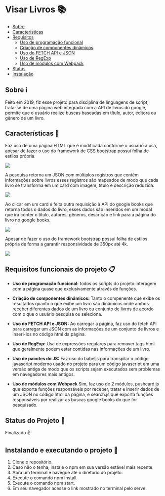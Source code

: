 # Visar Livros :books:

<!--ts-->
   * [Sobre](#Sobre)
   * [Características](#Características)
   * [Requisitos](#Requisitos)
      * [Uso de programação funcional](#req)
      * [Criação de componentes dinâmicos](#req)
      * [Uso do FETCH API e JSON](#req)
      * [Uso de RegExp](#req)
      * [Uso de módulos com Webpack](#req)
   * [Status](#Status)
   * [Instalação](#instalação)
<!--te-->

<a name="Sobre"></a>
## Sobre :information_source:
Feito em 2019, fiz esse projeto para disciplina de linguagens de script, trata-se de uma página web integrada com a API de livros
do google, permite que o usuário realize buscas baseadas em título, autor, editora ou gênero de um livro.

<a name="Características"></a>
## Características :page_facing_up:
Faz uso de uma página HTML que é modificada conforme o usuário a usa, apesar de fazer o uso do framework de CSS bootstrap
possui folha de estilos própria.
  
![](https://github.com/HenriquePRA/Visar-Livros/blob/screenshots/src/screenshots/print1.JPG)

A pesquisa retorna um JSON com múltiplos registros que contêm informações sobre livros esses registros são 
mapeados de modo que cada livro se transforma em um card com imagem, título e descrição reduzida.

![](https://github.com/HenriquePRA/Visar-Livros/blob/screenshots/src/screenshots/print2.JPG)

Ao clicar em um card é feita outra requisição à API do google books que retorna todos o dados do livro, esses dados são inseridos em
um modal que irá conter o título, autores, gêneros, descrição e link para a página do livro no google books.

![](https://github.com/HenriquePRA/Visar-Livros/blob/screenshots/src/screenshots/print3.JPG)

Apesar de fazer o uso do framework bootstrap possui folha de estilos própria de forma a garantir responsividade de 350px até 4k.

![](https://github.com/HenriquePRA/Visar-Livros/blob/screenshots/src/screenshots/print4.JPG)
  
<a name="Requisitos"></a>
## Requisitos funcionais do projeto :clipboard:
<a name="req"></a>
- <b>Uso de programação funcional:</b> todos os scripts do projeto interagem com a página quase que exclusivamente através de
funções.

- <b>Criação de componentes dinâmicos:</b> Tanto o compenente que exibe os resultados quanto o que exibe um livro são dinâmicos
onde ambos receber diferentes dados de um livro ou conjunto de livros de acordo com o que o usuário pesquisa ou seleciona.

- <b>Uso do FETCH API e JSON:</b> Ao carregar a página, faz uso do fetch API para carregar um JSON com as informações de um conjunto 
de livros e inseri-los no código html da página.

- <b>Uso de RegExp:</b> Usa de expressões regulares para remover tags html que geralmente podem estar contidas nas informações
de um livro.

- <b>Uso de pacotes do JS:</b> Faz uso do babeljs para transpilar o código javascript moderno usado no projeto para um código
javascript em uma versão antiga de modo que os scripts sejam executados sem problemas em navegadores mais antigos.

- <b>Uso de módulos com Webpack</b> Sim, faz uso de 2 módulos, pushcard.js que exporta funções responsáveis por receber, tratar e 
inserir dados de um JSON no código html da página, e search.js que exporta funções responsáveis por realizar as buscas google books do 
que for pesquisado.

<a name="Status"></a>
## Status do Projeto :tada:
Finalizado ✌️

<a name="instalação"></a>
## Instalando e executando o projeto :running:

1. Clone o repositório.
2. Caso não o tenha, instale o npm em sua versão estável mais recente.
3. Abra um terminal e navegue até o diretório do projeto.
4. Execute o comando npm install.
5. Execute o comando npm start.
6. Em seu navegador acesse o link mostrado no terminal pelo serve.
